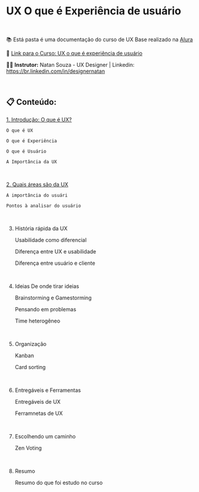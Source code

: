 # UX O que é Experiência de usuário

<br>

📚 Está pasta é uma documentação do curso de UX Base realizado na [Alura](https://www.alura.com.br) 

🔗 [Link para o Curso: UX o que é experiência de usuário](https://www.alura.com.br/curso-online-ux-base) 

👨‍🏫  **Instrutor:** Natan Souza - UX Designer | Linkedin: https://br.linkedin.com/in/designernatan

<br>

## 📋 Conteúdo: 


[1. Introdução: O que é UX?](https://github.com/RobsonVinicius/UX-Design/blob/main/UX%20o%20que%20%C3%A9%20experi%C3%AAncia%20de%20usu%C3%A1rio/1.%20O%20que%20%C3%A9%20UX.md)

    O que é UX
  
    O que é Experiência
  
    O que é Usuário 
  
    A Importância da UX

<br>

[2. Quais áreas são da UX](https://github.com/RobsonVinicius/UX-Design/blob/main/UX%20o%20que%20%C3%A9%20experi%C3%AAncia%20de%20usu%C3%A1rio/2.%20Quais%20%C3%A1reas%20s%C3%A3o%20da%20UX.md)
    
    A importância do usuári
    
    Pontos à analisar do usuário

<br>

3. História rápida da UX
  
    Usabilidade como diferencial
      
    Diferença entre UX e usabilidade
  
    Diferença entre usuário e cliente

<br>

4. Ideias
    De onde tirar ideias
    
    Brainstorming e Gamestorming
    
    Pensando em problemas
    
    Time heterogêneo

<br>

5. Organização

    Kanban
  
    Card sorting 
  
<br>

6. Entregáveis e Ferramentas
    
    Entregáveis de UX 
    
    Ferramnetas de UX
    
<br>

7. Escolhendo um caminho
    
    Zen Voting

<br>

8. Resumo 
    
    Resumo do que foi estudo no curso

